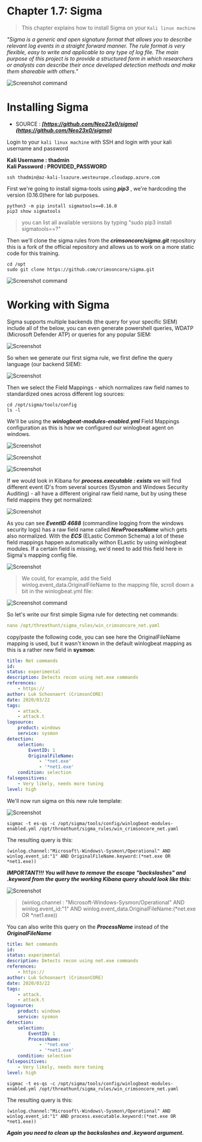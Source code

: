 #   Chapter 1.7: Sigma
>This chapter explains how to install Sigma on your `Kali linux machine`

_"Sigma is a generic and open signature format that allows you to describe relevant log events in a straight forward manner. The rule format is very flexible, easy to write and applicable to any type of log file. The main purpose of this project is to provide a structured form in which researchers or analysts can describe their once developed detection methods and make them shareable with others."_

![Screenshot command](./assets/01-Sigma.jpg)


Installing Sigma
====

- SOURCE : ***[https://github.com/Neo23x0/sigma](https://github.com/Neo23x0/sigma)*** 

Login to your `kali linux machine` with SSH and login with your kali username and password 

**Kali Username : thadmin**  
**Kali Password : PROVIDED_PASSWORD**


```code
ssh thadmin@az-kali-lsazure.westeurope.cloudapp.azure.com
``` 

First we're going to install sigma-tools using ***pip3*** , we're hardcoding the version  (0.16.0)here for lab purposes.

```code
python3 -m pip install sigmatools==0.16.0
pip3 show sigmatools
``` 
> you can list all available versions by typing "sudo pip3 install sigmatools==?"

Then we'll clone the sigma rules from the ***crimsoncore/sigma.git*** repository this is a fork of the official repository and allows us to work on a more static code for this training.

```code
cd /opt
sudo git clone https://github.com/crimsoncore/sigma.git
``` 
![Screenshot command](./assets/02-sigmaclone.jpg)

Working with Sigma
====

Sigma supports multiple backends (the query for your specific SIEM) include all of the below, you can even generate powershell queries, WDATP (Microsoft Defender ATP) or queries for any popular SIEM:

![Screenshot](./assets/03-sigma_backend.jpg)

So when we generate our first sigma rule, we first define the query language (our backend SIEM):

![Screenshot](./assets/03-sigma_backend_pipe1.jpg)

Then we select the Field Mappings - which normalizes raw field names to standardized ones across different log sources:

```code
cd /opt/sigma/tools/config
ls -l
```

We'll be using the ***winlogbeat-modules-enabled.yml*** Field Mappings configuration as this is how we configured our winlogbeat agent on windows.

![Screenshot](./assets/03-sigma_backend_pipe2.jpg)

![Screenshot](./assets/03-sigma_rawxml.jpg)

![Screenshot](./assets/03-sigma_rawkibana.jpg)

If we would look in Kibana for ***process.executable : exists*** we will find different event ID's from several sources (Sysmon and Windows Security Auditing) - all have a different original raw field name, but by using these field mappins they get normalized:

![Screenshot](./assets/03-sigma_normal.jpg)

As you can see ***EventID 4688*** (commandline logging from the windows security logs) has a raw field name called ***NewProcessName*** which gets also normalized. With the ***ECS*** (ELastic Common Schema) a lot of these field mappings happen automatically withon ELastic by using winlogbeat modules. If a certain field is missing, we'd need to add this field here in Sigma's mapping config file. 

![Screenshot](./assets/03-sigma_4688.jpg)


> We could, for example, add the field winlog.event_data.OriginalFileName to the mapping file, scroll down a bit in the winlogbeat.yml file:

![Screenshot command](./assets/01-Sigma_winlogbeat_orgfile.jpg)

So let's write our first simple Sigma rule for detecting net commands:

```yaml
nano /opt/threathunt/sigma_rules/win_crimsoncore_net.yaml
```


copy/paste the following code, you can see here the OriginalFileName mapping is used, but it wasn't known in the default winlogbeat mapping as this is a rather new field in __sysmon__:

```yaml
title: Net commands
id:
status: experimental
description: Detects recon using net.exe commands
references:
    - https://
author: Luk Schoonaert (CrimsonCORE)
date: 2020/03/22
tags:
    - attack.
    - attack.t
logsource:
    product: windows
    service: sysmon
detection:
    selection:
        EventID: 1
        OriginalFileName:
            - '*net.exe'
            - '*net1.exe'
    condition: selection
falsepositives:
    - Very likely, needs more tuning
level: high
```

We'll now run sigma on this new rule template:

![Screenshot](./assets/03-sigma_backend_pipe3.jpg)

```code 
sigmac -t es-qs -c /opt/sigma/tools/config/winlogbeat-modules-enabled.yml /opt/threathunt/sigma_rules/win_crimsoncore_net.yaml
```

The resulting query is this:

```code
(winlog.channel:"Microsoft\-Windows\-Sysmon\/Operational" AND winlog.event_id:"1" AND OriginalFileName.keyword:(*net.exe OR *net1.exe))
```

***IMPORTANT!!! You will have to remove the escape "backslashes" and .keyword from the query the working Kibana query should look like this:*** 

![Screenshot](./assets/01-sigma_delete.jpg)

> (winlog.channel : "Microsoft-Windows-Sysmon/Operational" AND winlog.event_id:"1" AND winlog.event_data.OriginalFileName:(*net.exe OR *net1.exe))

You can also write this query on the ***ProcessName*** instead of the ***OriginalFileName***

```yaml
title: Net commands
id:
status: experimental
description: Detects recon using net.exe commands
references:
    - https://
author: Luk Schoonaert (CrimsonCORE)
date: 2020/03/22
tags:
    - attack.
    - attack.t
logsource:
    product: windows
    service: sysmon
detection:
    selection:
        EventID: 1
        ProcessName:
            - '*net.exe'
            - '*net1.exe'
    condition: selection
falsepositives:
    - Very likely, needs more tuning
level: high
```

```code 
sigmac -t es-qs -c /opt/sigma/tools/config/winlogbeat-modules-enabled.yml /opt/threathunt/sigma_rules/win_crimsoncore_net.yaml
```

The resulting query is this:

```code
(winlog.channel:"Microsoft\-Windows\-Sysmon\/Operational" AND winlog.event_id:"1" AND process.executable.keyword:(*net.exe OR *net1.exe))
```
***Again you need to clean up the backslashes and .keyword argument.***